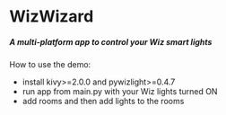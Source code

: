 # WizWizard
##### A multi-platform app to control your Wiz smart lights
How to use the demo:
- install kivy>=2.0.0 and pywizlight>=0.4.7
- run app from main.py with your Wiz lights turned ON
- add rooms and then add lights to the rooms
